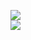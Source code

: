 [![](https://img.shields.io/badge/Made%20With-Github%20Spray-lightgrey.svg?style=for-the-badge&logo=github)](https://github.com/Annihil/github-spray#6116)  
[![](https://i.imgur.com/2DrTn0Z.gif)](https://github.com/Annihil/github-spray)